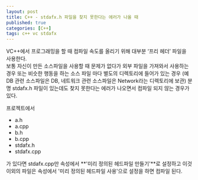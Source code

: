 ```yaml
---
layout: post
title: C++ - stdafx.h 파일을 찾지 못한다는 에러가 나올 때
published: true
categories: [C++]
tags: c++ vc stdafx
---
```

VC++에서 프로그래밍을 할 때 컴파일 속도를 올리기 위해 대부분 ‘프리 헤더’ 파일을 사용한다.  
보통 자신이 만든 소스파일을 사용할 때 문제가 없다가 외부 파일을 가져와서 사용하는 경우 또는 비슷한 행동을 하는 소스 파일 마다 별도의 디렉토리에 들어가 있는 경우 (예 DB 관련 소스파일은 DB, 네트워크 관련 소스파일은 Network라는 디렉토리에 보관) 분명 stdafx.h 파일이 있는데도 찾지 못한다는 에러가 나오면서 컴파일 되지 않는 경우가 있다.  
    
프로젝트에서  
- a.h
- a.cpp
- b.h
- b.cpp
- stdafx.h
- stdafx.cpp
  
가 있다면 stdafx.cpp만 속성에서 **'미리 정의된 헤드파일 만들기'**로 설정하고 이것 이외의 파일은 속성에서 '미리 정의된 헤드파일 사용'으로 설정을 하면 컴파일 된다.  
  